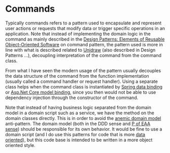 # Commands

Typically commands refers to a pattern used to encapsulate and represent user actions or requests that modify data or
trigger specific operations in an application. Note that instead of implementing the domain logic in the command as mainly described in the [Design Patterns: Elements of Reusable Object-Oriented Software](https://en.wikipedia.org/wiki/Design_Patterns) on
command pattern, the pattern used is more in line with  what is described
related to [Unidraw](https://dl.acm.org/doi/10.1145/98188.98197) (also described in Design Patterns ...), decoupling interpretation of the command from the command class.

From what I have seen the modern usage of the pattern usually decouples the data structure of the
command from the function implementation (usually called a command handler or request handler). Using a separate class helps when the command class is instantiated by [Spring data binding](https://www.baeldung.com/spring-mvc-custom-data-binder) or [Asp.Net Core model binding](https://learn.microsoft.com/en-us/aspnet/core/mvc/models/model-binding?view=aspnetcore-7.0), since you then would not be able to use dependency injection through the constructor of the command.

Note that instead of having business logic separated from the domain model in a domain script such as a service, we have the method on the domain classes directly. This is in order to avoid the [anemic domain model](https://martinfowler.com/bliki/AnemicDomainModel.html) anti-pattern. The domain model (both in the DDD sense and [P of EAA sense](https://martinfowler.com/eaaCatalog/domainModel.html)) should be responsible for its own behavior. It would be fine to use a domain script (and I do use this patterns for code that is more [data oriented](https://www.manning.com/books/data-oriented-programming)), but this code base is intended to be written in a more object oriented style.